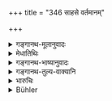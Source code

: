 +++
title = "346 साहसे वर्तमानम्"

+++

<details><summary>गङ्गानथ-मूलानुवादः</summary>

The king who condones the perpetrator of violence quickly falls into destruction and incurs hatred.—(346)
</details>

<details><summary>मेधातिथिः</summary>

अयम् अप्य् अर्थवादः । **साहसे** स्थितं पुरुषं **यो मर्षयति** । प्रकृत्यर्थे ऽयं णिच् । यो मृष्यति क्षमते, **स विनाशं** प्राप्नोति द्वेष्यतां च प्रजासु प्राप्नोति द्वेष्यैश् चाभिभूयते ॥ ८.३४६ ॥
</details>

<details><summary>गङ्गानथ-भाष्यानुवादः</summary>

This also is a declamation.

He who condones the man addicted to violence—the causal affix in
‘*marṣayati*’ having the reflexive force, it means ‘forgives,’ ‘bears
with,’—‘*quickly falls into destruction*,’ and becomes hated among his
people; and being thus hated, he comes to be assailed and
overcome.—(346)
</details>

<details><summary>गङ्गानथ-तुल्य-वाक्यानि</summary>

**(verses 8.345-347)  
**

See Comparative notes for [Verse
8.345].
</details>

<details><summary>भारुचिः</summary>

_एवं च सति ।_
</details>

<details><summary>Bühler</summary>

346	But that king who pardons the perpetrator of violence quickly perishes and incurs hatred.
</details>
